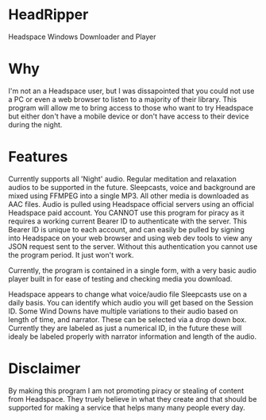 # HeadRipper
Headspace Windows Downloader and Player

# Why
I'm not an a Headspace user, but I was dissapointed that you could not use a PC or even a web browser to listen to a majority of their library. 
This program will allow me to bring access to those who want to try Headspace but either don't have a mobile device or don't have access to their device during the night.

# Features
Currently supports all 'Night' audio. Regular meditation and relaxation audios to be supported in the future. Sleepcasts, voice and background are mixed using FFMPEG into a single MP3.
All other media is downloaded as AAC files.
Audio is pulled using Headspace official servers using an official Headspace paid account.
You CANNOT use this program for piracy as it requires a working current Bearer ID to authenticate with the server.
This Bearer ID is unique to each account, and can easily be pulled by signing into Headspace on your web browser 
and using web dev tools to view any JSON request sent to the server.
Without this authentication you cannot use the program period. It just won't work.

Currently, the program is contained in a single form, with a very basic audio player built in for ease of testing and checking media you download.

Headspace appears to change what voice/audio file Sleepcasts use on a daily basis. You can identify which audio you will get based on the Session ID.
Some Wind Downs have multiple variations to their audio based on length of time, and narrator. These can be selected via a drop down box. Currently they are labeled as just a numerical ID, in the future these will idealy be labeled properly with narrator information and length of the audio.

# Disclaimer
By making this program I am not promoting piracy or stealing of content from Headspace. 
They truely believe in what they create and that should be supported for making a service that helps
many many people every day.

